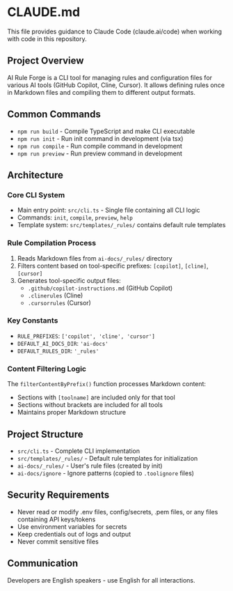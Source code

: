 # CLAUDE.md

This file provides guidance to Claude Code (claude.ai/code) when working with code in this repository.

## Project Overview

AI Rule Forge is a CLI tool for managing rules and configuration files for various AI tools (GitHub Copilot, Cline, Cursor). It allows defining rules once in Markdown files and compiling them to different output formats.

## Common Commands

- `npm run build` - Compile TypeScript and make CLI executable
- `npm run init` - Run init command in development (via tsx)
- `npm run compile` - Run compile command in development
- `npm run preview` - Run preview command in development

## Architecture

### Core CLI System
- Main entry point: `src/cli.ts` - Single file containing all CLI logic
- Commands: `init`, `compile`, `preview`, `help`
- Template system: `src/templates/_rules/` contains default rule templates

### Rule Compilation Process
1. Reads Markdown files from `ai-docs/_rules/` directory
2. Filters content based on tool-specific prefixes: `[copilot]`, `[cline]`, `[cursor]`
3. Generates tool-specific output files:
   - `.github/copilot-instructions.md` (GitHub Copilot)
   - `.clinerules` (Cline)
   - `.cursorrules` (Cursor)

### Key Constants
- `RULE_PREFIXES`: `['copilot', 'cline', 'cursor']`
- `DEFAULT_AI_DOCS_DIR`: `'ai-docs'`
- `DEFAULT_RULES_DIR`: `'_rules'`

### Content Filtering Logic
The `filterContentByPrefix()` function processes Markdown content:
- Sections with `[toolname]` are included only for that tool
- Sections without brackets are included for all tools
- Maintains proper Markdown structure

## Project Structure

- `src/cli.ts` - Complete CLI implementation
- `src/templates/_rules/` - Default rule templates for initialization
- `ai-docs/_rules/` - User's rule files (created by init)
- `ai-docs/ignore` - Ignore patterns (copied to `.toolignore` files)

## Security Requirements

- Never read or modify .env files, config/secrets, .pem files, or any files containing API keys/tokens
- Use environment variables for secrets
- Keep credentials out of logs and output
- Never commit sensitive files

## Communication

Developers are English speakers - use English for all interactions.